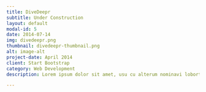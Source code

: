 ```yaml
---
title: DiveDeepr
subtitle: Under Construction
layout: default
modal-id: 5
date: 2014-07-14
img: divedeepr.png
thumbnail: divedeepr-thumbnail.png
alt: image-alt
project-date: April 2014
client: Start Bootstrap
category: Web Development
description: Lorem ipsum dolor sit amet, usu cu alterum nominavi lobortis. At duo novum diceret. Tantas apeirian vix et, usu sanctus postulant inciderint ut, populo diceret necessitatibus in vim. Cu eum dicam feugiat noluisse.

---
```

